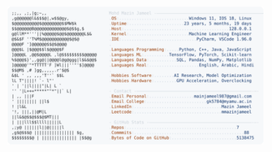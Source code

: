<picture>
  <source srcset="https://raw.githubusercontent.com/mmazinjameel/mmazinjameel/main/dark_mode.svg?v=1745497188" media="(prefers-color-scheme: dark)">
  <img src="https://raw.githubusercontent.com/mmazinjameel/mmazinjameel/main/light_mode.svg?v=1745497188">
</picture>

